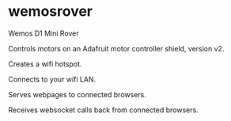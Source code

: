 # wemosrover
Wemos D1 Mini Rover

Controls motors on an Adafruit motor controller shield, version v2.

Creates a wifi hotspot.

Connects to your wifi LAN.

Serves webpages to connected browsers.

Receives websocket calls back from connected browsers.
